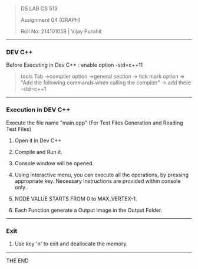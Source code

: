 >DS LAB CS 513
>
>Assignment 04 (GRAPH)
>
>Roll No: 214101058 | Vijay Purohit
----------------------------------------------------
### **DEV C++**

Before Executing in Dev C++ : enable option -std=c++11
>tools Tab
	->compiler option
		->general section
		-> tick mark option => "Add the following commands when calling the compiler"
			-> add there -std=c++1
--------------------------------------------------------
### **Execution in DEV C++**

Execute the file name "main.cpp" (For Test Files Generation and Reading Test Files)
1. Open it in Dev C++
2. Compile and Run it.
3. Console window will be opened.
4. Using interactive menu, you can execute all the operations, by pressing appropriate key. 
   Necessary Instructions are provided within console only.

5. NODE VALUE STARTS FROM 0 to MAX_VERTEX-1.
6. Each Function generate a Output Image in the Output Folder.

----------------------------------
### **Exit**

1. Use key 'n' to exit and deallocate the memory.
--------------------------------------------------------------------------------
THE END

